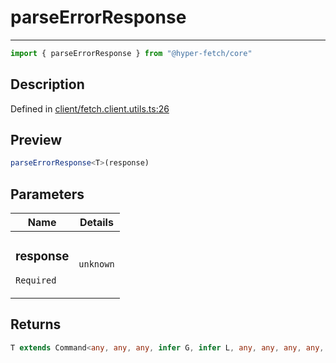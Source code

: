 

# parseErrorResponse

<div class="api-docs__separator">

---

</div><div class="api-docs__import">

```ts
import { parseErrorResponse } from "@hyper-fetch/core"
```

</div><div class="api-docs__section">

## Description

</div><div class="api-docs__description"><span class="api-docs__do-not-parse">



</span></div><p class="api-docs__definition">

Defined in [client/fetch.client.utils.ts:26](https://github.com/BetterTyped/hyper-fetch/blob/3fe127e9/packages/core/src/client/fetch.client.utils.ts#L26)

</p><div class="api-docs__section">

## Preview

</div><div class="api-docs__preview fn">

```ts
parseErrorResponse<T>(response)
```

</div><div class="api-docs__section">

## Parameters

</div><div class="api-docs__parameters"><table><thead><tr><th>Name</th><th>Details</th></tr></thead><tbody><tr param-data="response"><td class="api-docs__param-name required">

### response 

`Required`

</td><td class="api-docs__param-type">

`unknown`

</td></tr></tbody></table></div><div class="api-docs__section">

## Returns

</div><div class="api-docs__returns">

```ts
T extends Command<any, any, any, infer G, infer L, any, any, any, any, any> ? G | L : never
```

</div>
